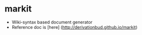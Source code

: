markit
======

* Wiki-syntax based document generator
* Reference doc is [here] (http://derivationbud.github.io/markit)

